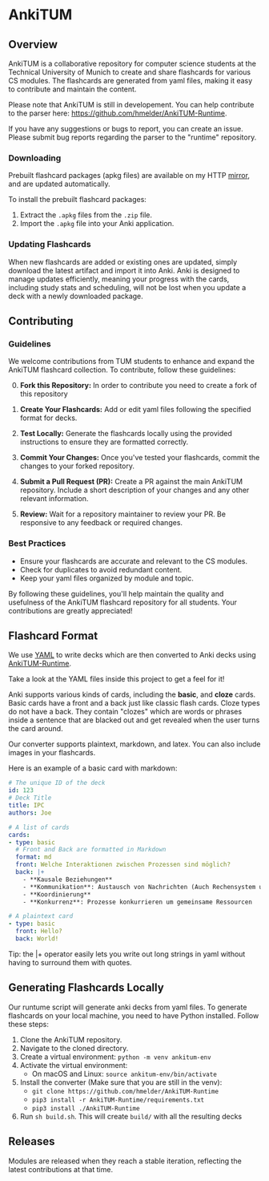 # AnkiTUM

## Overview
AnkiTUM is a collaborative repository for computer science students at the Technical University of Munich to create and share flashcards for various CS modules. The flashcards are generated from yaml files, making it easy to contribute and maintain the content.

Please note that AnkiTUM is still in developement. You can help contribute to the parser here: https://github.com/hmelder/AnkiTUM-Runtime.

If you have any suggestions or bugs to report, you can create an issue. Please submit bug reports regarding the parser to the "runtime" repository.

### Downloading
Prebuilt flashcard packages (apkg files) are available on my HTTP [mirror](https://mirror.hugomelder.com/anki-decks/), and are updated automatically.

To install the prebuilt flashcard packages:

1. Extract the `.apkg` files from the `.zip` file.
2. Import the `.apkg` file into your Anki application.

### Updating Flashcards
When new flashcards are added or existing ones are updated, simply download the
latest artifact and import it into Anki. Anki is designed to manage updates
efficiently, meaning your progress with the cards, including study stats and
scheduling, will not be lost when you update a deck with a newly downloaded
package.


## Contributing

### Guidelines
We welcome contributions from TUM students to enhance and expand the AnkiTUM
flashcard collection. To contribute, follow these guidelines:

0. **Fork this Repository:** In order to contribute you need to create a fork of this repository

1. **Create Your Flashcards:** Add or edit yaml files following the specified format for decks.
2. **Test Locally:** Generate the flashcards locally using the provided instructions to ensure they are formatted correctly.
3. **Commit Your Changes:** Once you've tested your flashcards, commit the changes to your forked repository.
4. **Submit a Pull Request (PR):** Create a PR against the main AnkiTUM repository. Include a short description of your changes and any other relevant information.
5. **Review:** Wait for a repository maintainer to review your PR. Be responsive to any feedback or required changes.

### Best Practices
- Ensure your flashcards are accurate and relevant to the CS modules.
- Check for duplicates to avoid redundant content.
- Keep your yaml files organized by module and topic.

By following these guidelines, you'll help maintain the quality and usefulness
of the AnkiTUM flashcard repository for all students. Your contributions are
greatly appreciated!


## Flashcard Format
We use [YAML](https://yaml.org/) to write decks which are then converted to Anki decks using [AnkiTUM-Runtime](https://github.com/hmelder/AnkiTUM-Runtime).

Take a look at the YAML files inside this project to get a feel for it!

Anki supports various kinds of cards, including the **basic**, and **cloze**
cards. Basic cards have a front and a back just like classic flash cards. Cloze
types do not have a back. They contain "clozes" which are words or phrases
inside a sentence that are blacked out and get revealed when the user turns the
card around.

Our converter supports plaintext, markdown, and latex. You can also include images in your flashcards.

Here is an example of a basic card with markdown:

```yaml
# The unique ID of the deck
id: 123
# Deck Title
title: IPC
authors: Joe

# A list of cards 
cards:
- type: basic
  # Front and Back are formatted in Markdown
  format: md
  front: Welche Interaktionen zwischen Prozessen sind möglich?
  back: |+
    - **Kausale Beziehungen**
    - **Kommunikation**: Austausch von Nachrichten (Auch Rechensystem unabhängig)
    - **Koordinierung**
    - **Konkurrenz**: Prozesse konkurrieren um gemeinsame Ressourcen

# A plaintext card
- type: basic
  front: Hello?
  back: World!
```

Tip: the |+ operator easily lets you write out long strings in yaml without having to surround them with quotes. 


## Generating Flashcards Locally
Our runtume script will generate anki decks from yaml files.
To generate flashcards on your local machine, you need to have Python installed. Follow these steps:

1. Clone the AnkiTUM repository.
2. Navigate to the cloned directory.
3. Create a virtual environment: `python -m venv ankitum-env`
4. Activate the virtual environment:
   - On macOS and Linux: `source ankitum-env/bin/activate`
5. Install the converter (Make sure that you are still in the venv):
   - `git clone https://github.com/hmelder/AnkiTUM-Runtime`
   - `pip3 install -r AnkiTUM-Runtime/requirements.txt`
   - `pip3 install ./AnkiTUM-Runtime`
6. Run `sh build.sh`. This will create `build/` with all the resulting decks

## Releases

Modules are released when they reach a stable iteration, reflecting the latest
contributions at that time.
